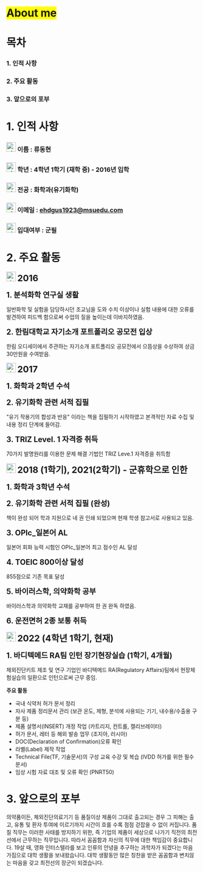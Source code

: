# <span style="background-color:yellow">About me</span>
# 목차
### 1. 인적 사항
### 2. 주요 활동
### 3. 앞으로의 포부
##
# 1. 인적 사항
###  <img width="25" alt="star1" src="https://user-images.githubusercontent.com/78655692/151471925-e5f35751-d4b9-416b-b41d-a059267a09e3.png"> 이름 : 류동현
###  <img width="25" alt="star1" src="https://user-images.githubusercontent.com/78655692/151471925-e5f35751-d4b9-416b-b41d-a059267a09e3.png"> 학년 : 4학년 1학기 (재학 중) - 2016년 입학
### <img width="25" alt="star1" src="https://user-images.githubusercontent.com/78655692/151471925-e5f35751-d4b9-416b-b41d-a059267a09e3.png"> 전공 : 화학과(유기화학)
### <img width="25" alt="star1" src="https://user-images.githubusercontent.com/78655692/151471925-e5f35751-d4b9-416b-b41d-a059267a09e3.png"> 이메일 : ehdgus1923@msuedu.com
### <img width="25" alt="star1" src="https://user-images.githubusercontent.com/78655692/151471925-e5f35751-d4b9-416b-b41d-a059267a09e3.png"> 입대여부 : 군필
##
# 2. 주요 활동
<img width="25" alt="star1" src="https://user-images.githubusercontent.com/78655692/151471925-e5f35751-d4b9-416b-b41d-a059267a09e3.png"> <span style="font-size:165%">**2016** </span> 

<span style="font-size:140%">**1. 분석화학 연구실 생활**</span>


일반화학 및 실험을 담당하시던 조교님을 도와 수치 이상이나 실험 내용에 대한 오류를 발견하여 피드백 함으로써 수업의 질을 높이는데 이바지하였음.

<span style="font-size:140%">**2. 한림대학교 자기소개 포트폴리오 공모전 입상**</span>


한림 오디세이에서 주관하는 자기소개 포트폴리오 공모전에서 으뜸상을 수상하여 상금 30만원을 수여받음.


<img width="25" alt="star1" src="https://user-images.githubusercontent.com/78655692/151471925-e5f35751-d4b9-416b-b41d-a059267a09e3.png"> <span style="font-size:165%">**2017** </span> 

<span style="font-size:140%">**1. 화학과 2학년 수석**</span>


<span style="font-size:140%">**2. 유기화학 관련 서적 집필**</span>

"유기 작용기의 합성과 반응" 이라는 책을 집필하기 시작하였고 본격적인 자료 수집 및 내용 정리 단계에 들어감.

<span style="font-size:140%">**3. TRIZ Level. 1 자격증 취득**</span>

70가지 발명원리를 이용한 문제 해결 기법인 TRIZ Leve.1 자격증을 취득함

<img width="25" alt="star1" src="https://user-images.githubusercontent.com/78655692/151471925-e5f35751-d4b9-416b-b41d-a059267a09e3.png"> <span style="font-size:165%">**2018 (1학기), 2021(2학기) - 군휴학으로 인한** </span> 


<span style="font-size:140%">**1. 화학과 3학년 수석**</span> 

<span style="font-size:140%">**2. 유기화학 관련 서적 집필 (완성)**</span>

책이 완성 되어 학과 지원으로 네 권 인쇄 되었으며 현재 학생 참고서로 사용되고 있음.

<span style="font-size:140%">**3. OPIc_일본어 AL**

일본어 회화 능력 시험인 OPIc_일본어 최고 점수인 AL 달성

<span style="font-size:140%">**4. TOEIC 800이상 달성**

855점으로 기존 목표 달성

<span style="font-size:140%">**5. 바이러스학, 의약화학 공부**

바이러스학과 의약화학 교재를 공부하여 한 권 완독 하였음.

<span style="font-size:140%">**6. 운전면허 2종 보통 취득**


<img width="25" alt="star1" src="https://user-images.githubusercontent.com/78655692/151471925-e5f35751-d4b9-416b-b41d-a059267a09e3.png"> <span style="font-size:165%">**2022 (4학년 1학기, 현재)** </span>

<span style="font-size:140%">**1. 바디텍메드 RA팀 인턴 장기현장실습 (1학기, 4개월)**</span>

체외진단키트 제조 및 연구 기업인 바디텍메드 RA(Regulatory Affairs)팀에서 현장체험실습의 일환으로 인턴으로써 근무 중임.

**주요 활동**

- 국내 식약처 허가 문서 정리
- 자사 제품 정리문서 관리 (보관 온도, 제형, 분석에 사용되는 기기, 내수용/수출용 구분 등)
- 제품 설명서(INSERT) 개정 작업 (카트리지, 컨트롤, 캘리브레이터)
- 허가 문서, 레터 등 해외 발송 업무 (조지아, 러시아)
- DOC(Declaration of Confirmation)오류 확인
- 라벨(Label) 제작 작업
- Technical File(TF, 기술문서)의 구성 교육 수강 및 복습 (IVDD 허가를 위한 필수 문서)
- 임상 시험 자료 대조 및 오류 확인 (PNRT50)

# 3. 앞으로의 포부

의약품이든, 체외진단의료기기 등 품질이상 제품이 그대로 출고되는 경우 그 피해는 출고, 유통 및 환자 투여에 이르기까지 시간이 흐를 수록 점점 걷잡을 수 없이 커집니다. 품질 직무는 이러한 사태를 방지하기 위한, 즉 기업의 제품이 세상으로 나가기 직전의 최전선에서 근무하는 직무입니다. 따라서 꼼꼼함과 자신의 직무에 대한 책임감이 중요합니다. 19살 때, 영화 인터스텔라를 보고 인류의 안녕을 추구하는 과학자가 되겠다는 마음 가짐으로 대학 생활을 보내왔습니다.  대학 생활동안 많은 칭찬을 받은 꼼꼼함과 변치않는 마음을 갖고 최전선의 장군이 되겠습니다.




